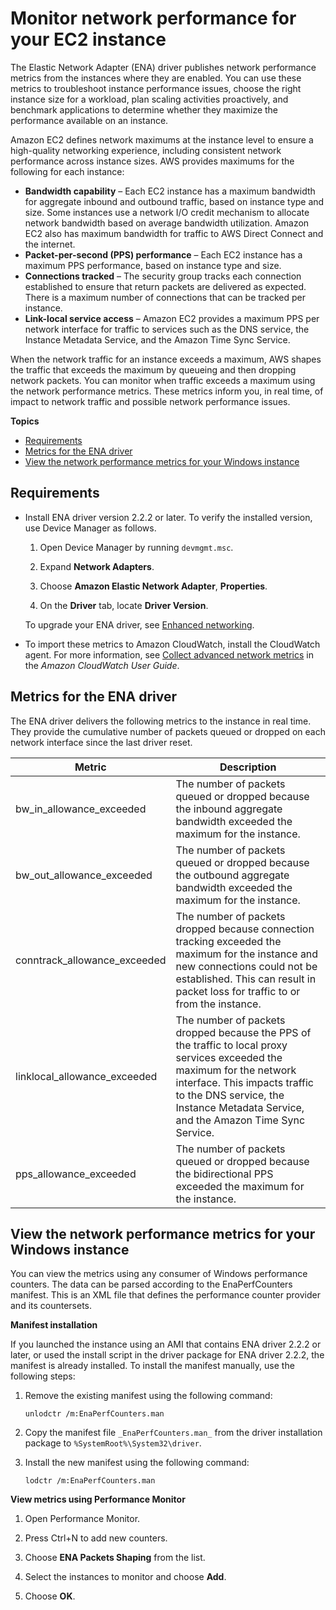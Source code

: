# Monitor network performance for your EC2 instance<a name="monitoring-network-performance-ena"></a>

The Elastic Network Adapter \(ENA\) driver publishes network performance metrics from the instances where they are enabled\. You can use these metrics to troubleshoot instance performance issues, choose the right instance size for a workload, plan scaling activities proactively, and benchmark applications to determine whether they maximize the performance available on an instance\.

Amazon EC2 defines network maximums at the instance level to ensure a high\-quality networking experience, including consistent network performance across instance sizes\. AWS provides maximums for the following for each instance:
+ **Bandwidth capability** – Each EC2 instance has a maximum bandwidth for aggregate inbound and outbound traffic, based on instance type and size\. Some instances use a network I/O credit mechanism to allocate network bandwidth based on average bandwidth utilization\. Amazon EC2 also has maximum bandwidth for traffic to AWS Direct Connect and the internet\.
+ **Packet\-per\-second \(PPS\) performance** – Each EC2 instance has a maximum PPS performance, based on instance type and size\.
+ **Connections tracked** – The security group tracks each connection established to ensure that return packets are delivered as expected\. There is a maximum number of connections that can be tracked per instance\.
+ **Link\-local service access** – Amazon EC2 provides a maximum PPS per network interface for traffic to services such as the DNS service, the Instance Metadata Service, and the Amazon Time Sync Service\.

When the network traffic for an instance exceeds a maximum, AWS shapes the traffic that exceeds the maximum by queueing and then dropping network packets\. You can monitor when traffic exceeds a maximum using the network performance metrics\. These metrics inform you, in real time, of impact to network traffic and possible network performance issues\.

**Topics**
+ [Requirements](#network-performance-metrics-requirements)
+ [Metrics for the ENA driver](#network-performance-metrics)
+ [View the network performance metrics for your Windows instance](#view-network-performance-metrics)

## Requirements<a name="network-performance-metrics-requirements"></a>
+ Install ENA driver version 2\.2\.2 or later\. To verify the installed version, use Device Manager as follows\.

  1. Open Device Manager by running `devmgmt.msc`\.

  1. Expand **Network Adapters**\.

  1. Choose **Amazon Elastic Network Adapter**, **Properties**\.

  1. On the **Driver** tab, locate **Driver Version**\.

  To upgrade your ENA driver, see [Enhanced networking](enhanced-networking-ena.md)\.
+ To import these metrics to Amazon CloudWatch, install the CloudWatch agent\. For more information, see [Collect advanced network metrics](https://docs.aws.amazon.com/AmazonCloudWatch/latest/monitoring/CloudWatch-Agent-ethtool-plugin.html) in the *Amazon CloudWatch User Guide*\.

## Metrics for the ENA driver<a name="network-performance-metrics"></a>

The ENA driver delivers the following metrics to the instance in real time\. They provide the cumulative number of packets queued or dropped on each network interface since the last driver reset\.


| Metric | Description | 
| --- | --- | 
| bw\_in\_allowance\_exceeded |  The number of packets queued or dropped because the inbound aggregate bandwidth exceeded the maximum for the instance\.  | 
| bw\_out\_allowance\_exceeded |  The number of packets queued or dropped because the outbound aggregate bandwidth exceeded the maximum for the instance\.  | 
| conntrack\_allowance\_exceeded |  The number of packets dropped because connection tracking exceeded the maximum for the instance and new connections could not be established\. This can result in packet loss for traffic to or from the instance\.  | 
| linklocal\_allowance\_exceeded |  The number of packets dropped because the PPS of the traffic to local proxy services exceeded the maximum for the network interface\. This impacts traffic to the DNS service, the Instance Metadata Service, and the Amazon Time Sync Service\.  | 
| pps\_allowance\_exceeded |  The number of packets queued or dropped because the bidirectional PPS exceeded the maximum for the instance\.  | 

## View the network performance metrics for your Windows instance<a name="view-network-performance-metrics"></a>

You can view the metrics using any consumer of Windows performance counters\. The data can be parsed according to the EnaPerfCounters manifest\. This is an XML file that defines the performance counter provider and its countersets\.

**Manifest installation**

If you launched the instance using an AMI that contains ENA driver 2\.2\.2 or later, or used the install script in the driver package for ENA driver 2\.2\.2, the manifest is already installed\. To install the manifest manually, use the following steps:

1. Remove the existing manifest using the following command:

   ```
   unlodctr /m:EnaPerfCounters.man
   ```

1. Copy the manifest file `_EnaPerfCounters.man_` from the driver installation package to `%SystemRoot%\System32\driver`\.

1. Install the new manifest using the following command:

   ```
   lodctr /m:EnaPerfCounters.man
   ```

**View metrics using Performance Monitor**

1. Open Performance Monitor\.

1. Press Ctrl\+N to add new counters\.

1. Choose **ENA Packets Shaping** from the list\.

1. Select the instances to monitor and choose **Add**\.

1. Choose **OK**\.
